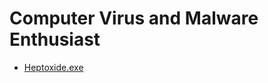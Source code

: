
# Computer Virus and Malware Enthusiast



- [Heptoxide.exe](https://github.com/pankoza2-pl/Heptoxide.exe.git)